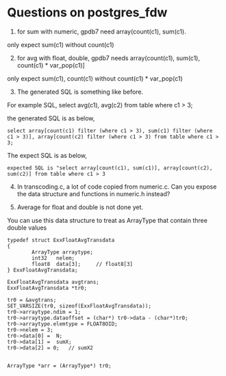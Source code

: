 Questions on postgres_fdw
=========================


1. for sum with numeric, gpdb7 need array(count(c1), sum(c1).  

only expect sum(c1) without count(c1)


2. for avg with float, double, gpdb7 needs array(count(c1), sum(c1), count(c1) * var_pop(c1)]

only expect sum(c1), count(c1) without count(c1) * var_pop(c1)

3.  The generated SQL is something like before.

For example SQL, select avg(c1), avg(c2) from table where c1 > 3;

the generated SQL is as below,

```
select array[count(c1) filter (where c1 > 3), sum(c1) filter (where  c1 > 3)], array[count(c2) filter (where c1 > 3) from table where c1 > 3;
```


The expect SQL is as below,

```
expected SQL is "select array[count(c1), sum(c1)], array[count(c2), sum(c2)] from table where c1 > 3
```

4. In transcoding.c, a lot of code copied from numeric.c.  Can you expose the data structure and functions in numeric.h instead?


5. Average for float and double is not done yet.

You can use this data structure to treat as ArrayType that contain three double values


```
typedef struct ExxFloatAvgTransdata
{
        ArrayType arraytype;
        int32   nelem;
        float8  data[3];     // float8[3]
} ExxFloatAvgTransdata;

ExxFloatAvgTransdata avgtrans;
ExxFloatAvgTransdata *tr0;

tr0 = &avgtrans;
SET_VARSIZE(tr0, sizeof(ExxFloatAvgTransdata));
tr0->arraytype.ndim = 1;
tr0->arraytype.dataoffset = (char*) tr0->data - (char*)tr0;
tr0->arraytype.elemtype = FLOAT8OID;
tr0->nelem = 3;
tr0->data[0] =  N;
tr0->data[1] =  sumX;
tr0->data[2] = 0;   // sumX2


ArrayType *arr = (ArrayType*) tr0;

```



